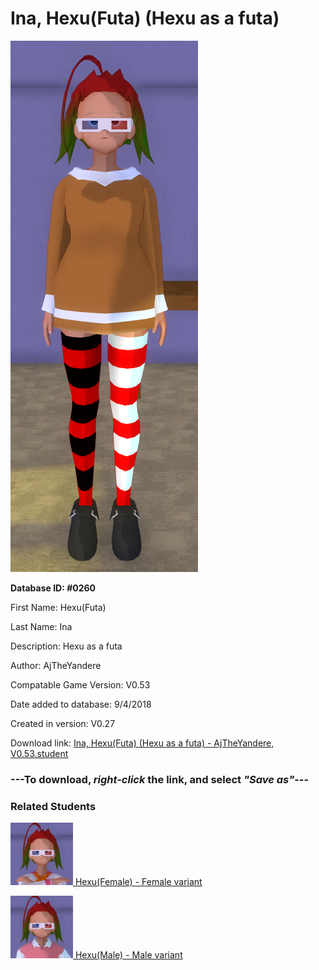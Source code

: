 # Ina, Hexu(Futa) (Hexu as a futa)

<img src="../../Files/Images/Ina, Hexu(Futa) (Hexu as a futa).png" title="Ina, Hexu(Futa) (Hexu as a futa) - AjTheYandere, V0.53">

**Database ID: #0260**

First Name: Hexu(Futa)

Last Name: Ina

Description: Hexu as a futa

Author: AjTheYandere

Compatable Game Version: V0.53

Date added to database: 9/4/2018

Created in version: V0.27

Download link: <a href="https://raw.githubusercontent.com/Arbiter1223/Daigaku-Gurashi-Custom-Students/master/Files/Student%20Files/Ina%2C%20Hexu(Futa)%20(Hexu%20as%20a%20futa)%20-%20AjTheYandere%2C%20V0.53.student">Ina, Hexu(Futa) (Hexu as a futa) - AjTheYandere, V0.53.student</a>

### ---**To download, _right-click_ the link, and select _"Save as"_**---

### Related Students

<a href="Ina, Hexu(Female) (Hexu as a female).md"><img src="../../Files/Thumbs/Ina, Hexu(Female) (Hexu as a female).png" height="100" width="100" title="Ina, Hexu(Female) (Hexu as a female) - AjTheYandere, V0.53"></a><a href="Ina, Hexu(Female) (Hexu as a female).md"> Hexu(Female) - Female variant</a>

<a href="Ina, Hexu(Male) (Hexu as a male).md"><img src="../../Files/Thumbs/Ina, Hexu(Male) (Hexu as a male).png" height="100" width="100" title="Ina, Hexu(Male) (Hexu as a male) - AjTheYandere, V0.53"></a><a href="Ina, Hexu(Male) (Hexu as a male).md"> Hexu(Male) - Male variant</a>

